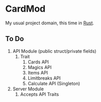 # CardMod

My usual project domain, this time in [Rust](https://www.rust-lang.org/).

## To Do

1. API Module (public struct/private fields)
    1. Trait
        1. Cards API
        1. Magics API
        1. Items API
        1. Limitbreaks API
        1. Calculate API (Singleton)
1. Server Module
    1. Accepts API Traits
